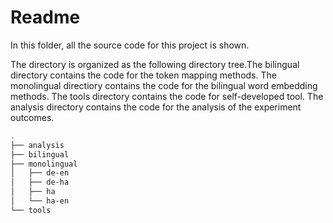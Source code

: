 # Readme

In this folder, all the source code for this project is shown. 

The directory is organized as the following directory tree.The bilingual directory contains the code for the token mapping methods. The monolingual directiory contains the code for the bilingual word embedding methods. The tools directory contains the code for self-developed tool. The analysis directory contains the code for the analysis of the experiment outcomes.

```bash
.
├── analysis
├── bilingual
├── monolingual
│   ├── de-en
│   ├── de-ha
│   ├── ha
│   └── ha-en
└── tools
```